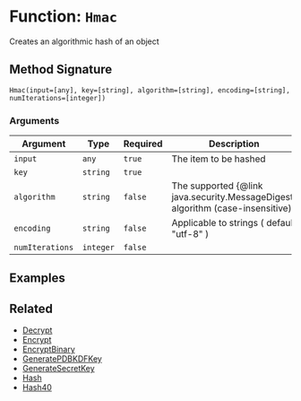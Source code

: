 [comment]: # (Note: This documentation is generated dynamically in the build process.  To modify the contents, change the javadoc on the _invoke method of the BIF class)

# Function: `Hmac`

Creates an algorithmic hash of an object

## Method Signature

```
Hmac(input=[any], key=[string], algorithm=[string], encoding=[string], numIterations=[integer])
```

### Arguments


| Argument | Type | Required | Description | Default |
|----------|------|----------|-------------|---------|
| `input` | `any` | `true` | The item to be hashed |  |
| `key` | `string` | `true` |  |  |
| `algorithm` | `string` | `false` | The supported {@link java.security.MessageDigest} algorithm (case-insensitive) | `HmacMD5` |
| `encoding` | `string` | `false` | Applicable to strings ( default "utf-8" ) | `utf-8` |
| `numIterations` | `integer` | `false` |  | `1` |

## Examples



## Related

  * [Decrypt](./Decrypt.md)
  * [Encrypt](./Encrypt.md)
  * [EncryptBinary](./EncryptBinary.md)
  * [GeneratePDBKDFKey](./GeneratePDBKDFKey.md)
  * [GenerateSecretKey](./GenerateSecretKey.md)
  * [Hash](./Hash.md)
  * [Hash40](./Hash40.md)
